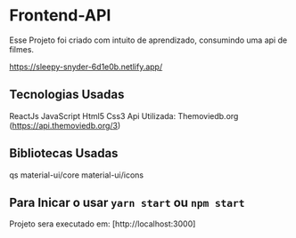 # Frontend-API

Esse Projeto foi criado com intuito de aprendizado, consumindo uma api de filmes.

https://sleepy-snyder-6d1e0b.netlify.app/

## Tecnologias Usadas
ReactJs
JavaScript
Html5
Css3
Api Utilizada: Themoviedb.org (https://api.themoviedb.org/3)


## Bibliotecas Usadas
qs
material-ui/core
material-ui/icons


## Para Inicar o usar `yarn start` ou `npm start`

Projeto sera executado em: [http://localhost:3000]
